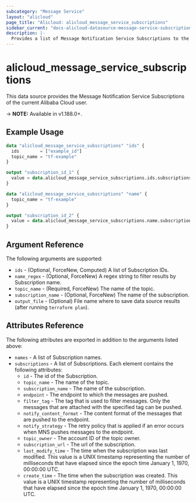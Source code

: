 ```yaml
---
subcategory: "Message Service"
layout: "alicloud"
page_title: "Alicloud: alicloud_message_service_subscriptions"
sidebar_current: "docs-alicloud-datasource-message-service-subscriptions"
description: |-
  Provides a list of Message Notification Service Subscriptions to the user.
---
```


# alicloud\_message\_service\_subscriptions

This data source provides the Message Notification Service Subscriptions of the current Alibaba Cloud user.

-> **NOTE:** Available in v1.188.0+.

## Example Usage

```terraform
data "alicloud_message_service_subscriptions" "ids" {
  ids        = ["example_id"]
  topic_name = "tf-example"
}

output "subscription_id_1" {
  value = data.alicloud_message_service_subscriptions.ids.subscriptions.0.id
}

data "alicloud_message_service_subscriptions" "name" {
  topic_name = "tf-example"
}

output "subscription_id_2" {
  value = data.alicloud_message_service_subscriptions.name.subscriptions.0.id
}
```

## Argument Reference

The following arguments are supported:

* `ids` - (Optional, ForceNew, Computed) A list of Subscription IDs.
* `name_regex` - (Optional, ForceNew) A regex string to filter results by Subscription name.
* `topic_name` - (Required, ForceNew) The name of the topic.
* `subscription_name` - (Optional, ForceNew) The name of the subscription.
* `output_file` - (Optional) File name where to save data source results (after running `terraform plan`).

## Attributes Reference

The following attributes are exported in addition to the arguments listed above:

* `names` - A list of Subscription names.
* `subscriptions` - A list of Subscriptions. Each element contains the following attributes:
  * `id` - The id of the Subscription.
  * `topic_name` - The name of the topic.
  * `subscription_name` - The name of the subscription.
  * `endpoint` - The endpoint to which the messages are pushed.
  * `filter_tag` - The tag that is used to filter messages. Only the messages that are attached with the specified tag can be pushed.
  * `notify_content_format` - The content format of the messages that are pushed to the endpoint.
  * `notify_strategy` - The retry policy that is applied if an error occurs when MNS pushes messages to the endpoint.
  * `topic_owner` - The account ID of the topic owner.
  * `subscription_url` - The url of the subscription.
  * `last_modify_time` - The time when the subscription was last modified. This value is a UNIX timestamp representing the number of milliseconds that have elapsed since the epoch time January 1, 1970, 00:00:00 UTC.
  * `create_time` - The time when the subscription was created. This value is a UNIX timestamp representing the number of milliseconds that have elapsed since the epoch time January 1, 1970, 00:00:00 UTC.
